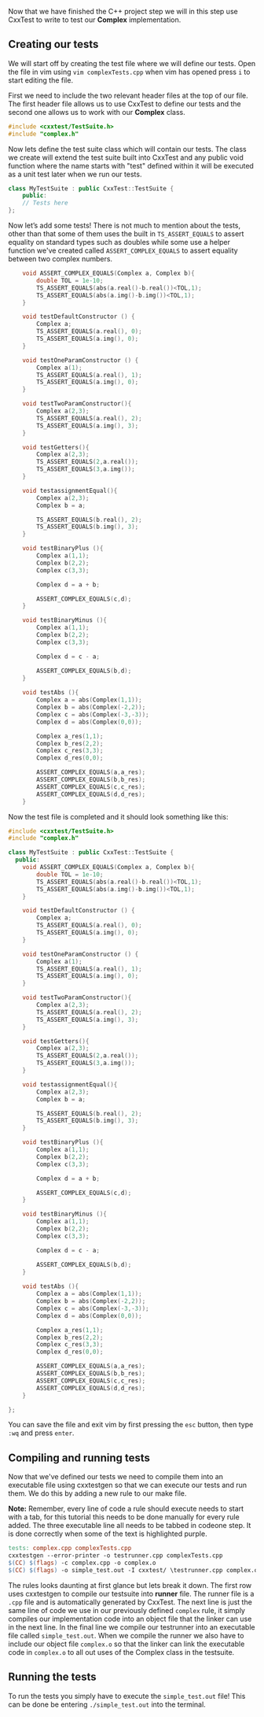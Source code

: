 <!--Writing and running CxxTest  -->
Now that we have finished the C++ project step we will in this step use CxxTest to write to test our **Complex** implementation. 

## Creating our tests
We will start off by creating the test file where we will define our tests. Open the file in vim using `vim complexTests.cpp` when vim has opened press `i` to start editing the file. 

First we need to include the two relevant header files at the top of our file. The first header file allows us to use CxxTest to define our tests and the second one allows us to work with our **Complex** class.

````c++
#include <cxxtest/TestSuite.h>
#include "complex.h"
````

Now lets define the test suite class which will contain our tests. The class we create will extend the test suite built into CxxTest and any public void function where the name starts with "test" defined within it will be executed as a unit test later when we run our tests.

````c++
class MyTestSuite : public CxxTest::TestSuite {
    public:
    // Tests here
};
````

Now let’s add some tests! There is not much to mention about the tests, other than that some of them uses the built in `TS_ASSERT_EQUALS` to assert equality on standard types such as doubles while some use a helper function we've created called `ASSERT_COMPLEX_EQUALS` to assert equality between two complex numbers.
````c++
    void ASSERT_COMPLEX_EQUALS(Complex a, Complex b){
        double TOL = 1e-10;
        TS_ASSERT_EQUALS(abs(a.real()-b.real())<TOL,1);
        TS_ASSERT_EQUALS(abs(a.img()-b.img())<TOL,1);
    }

    void testDefaultConstructor () { 
        Complex a;
        TS_ASSERT_EQUALS(a.real(), 0);
        TS_ASSERT_EQUALS(a.img(), 0);
    }

    void testOneParamConstructor () { 
        Complex a(1);
        TS_ASSERT_EQUALS(a.real(), 1);
        TS_ASSERT_EQUALS(a.img(), 0);
    }

    void testTwoParamConstructor(){
        Complex a(2,3);
        TS_ASSERT_EQUALS(a.real(), 2);
        TS_ASSERT_EQUALS(a.img(), 3);
    }

    void testGetters(){
        Complex a(2,3);
        TS_ASSERT_EQUALS(2,a.real());
        TS_ASSERT_EQUALS(3,a.img());
    }

    void testassignmentEqual(){
        Complex a(2,3);
        Complex b = a;

        TS_ASSERT_EQUALS(b.real(), 2);
        TS_ASSERT_EQUALS(b.img(), 3);
    }

    void testBinaryPlus (){
        Complex a(1,1);
        Complex b(2,2);
        Complex c(3,3);

        Complex d = a + b;

        ASSERT_COMPLEX_EQUALS(c,d);
    }

    void testBinaryMinus (){
        Complex a(1,1);
        Complex b(2,2);
        Complex c(3,3);

        Complex d = c - a;

        ASSERT_COMPLEX_EQUALS(b,d);
    }
    
    void testAbs (){
        Complex a = abs(Complex(1,1));
        Complex b = abs(Complex(-2,2));
        Complex c = abs(Complex(-3,-3));
        Complex d = abs(Complex(0,0));

        Complex a_res(1,1);
        Complex b_res(2,2);
        Complex c_res(3,3);
        Complex d_res(0,0);

        ASSERT_COMPLEX_EQUALS(a,a_res);
        ASSERT_COMPLEX_EQUALS(b,b_res);
        ASSERT_COMPLEX_EQUALS(c,c_res);
        ASSERT_COMPLEX_EQUALS(d,d_res);
    }
````

Now the test file is completed and it should look something like this:
````c++
#include <cxxtest/TestSuite.h>
#include "complex.h"

class MyTestSuite : public CxxTest::TestSuite {
  public:
    void ASSERT_COMPLEX_EQUALS(Complex a, Complex b){
        double TOL = 1e-10;
        TS_ASSERT_EQUALS(abs(a.real()-b.real())<TOL,1);
        TS_ASSERT_EQUALS(abs(a.img()-b.img())<TOL,1);
    }

    void testDefaultConstructor () { 
        Complex a;
        TS_ASSERT_EQUALS(a.real(), 0);
        TS_ASSERT_EQUALS(a.img(), 0);
    }

    void testOneParamConstructor () { 
        Complex a(1);
        TS_ASSERT_EQUALS(a.real(), 1);
        TS_ASSERT_EQUALS(a.img(), 0);
    }

    void testTwoParamConstructor(){
        Complex a(2,3);
        TS_ASSERT_EQUALS(a.real(), 2);
        TS_ASSERT_EQUALS(a.img(), 3);
    }

    void testGetters(){
        Complex a(2,3);
        TS_ASSERT_EQUALS(2,a.real());
        TS_ASSERT_EQUALS(3,a.img());
    }

    void testassignmentEqual(){
        Complex a(2,3);
        Complex b = a;

        TS_ASSERT_EQUALS(b.real(), 2);
        TS_ASSERT_EQUALS(b.img(), 3);
    }

    void testBinaryPlus (){
        Complex a(1,1);
        Complex b(2,2);
        Complex c(3,3);

        Complex d = a + b;

        ASSERT_COMPLEX_EQUALS(c,d);
    }

    void testBinaryMinus (){
        Complex a(1,1);
        Complex b(2,2);
        Complex c(3,3);

        Complex d = c - a;

        ASSERT_COMPLEX_EQUALS(b,d);
    }
    
    void testAbs (){
        Complex a = abs(Complex(1,1));
        Complex b = abs(Complex(-2,2));
        Complex c = abs(Complex(-3,-3));
        Complex d = abs(Complex(0,0));

        Complex a_res(1,1);
        Complex b_res(2,2);
        Complex c_res(3,3);
        Complex d_res(0,0);

        ASSERT_COMPLEX_EQUALS(a,a_res);
        ASSERT_COMPLEX_EQUALS(b,b_res);
        ASSERT_COMPLEX_EQUALS(c,c_res);
        ASSERT_COMPLEX_EQUALS(d,d_res);
    }    

};
````
You can save the file and exit vim by first pressing the `esc` button, then type `:wq` and press `enter`.

## Compiling and running tests
Now that we've defined our tests we need to compile them into an executable file using cxxtestgen so that we can execute our tests and run them. We do this by adding a new rule to our make file.

**Note:** Remember, every line of code a rule should execute needs to start with a tab, for this tutorial this needs to be done manually for every rule added. The three executable line all needs to be tabbed in codeone step. It is done correctly when some of the text is highlighted purple. 
````makefile
tests: complex.cpp complexTests.cpp
cxxtestgen --error-printer -o testrunner.cpp complexTests.cpp
$(CC) $(flags) -c complex.cpp -o complex.o
$(CC) $(flags) -o simple_test.out -I cxxtest/ \testrunner.cpp complex.o
````
The rules looks daunting at first glance but lets break it down. The first row uses cxxtestgen to compile our testsuite into **runner** file. The runner file is a `.cpp` file and is automatically generated by CxxTest. The next line is just the same line of code we use in our previously defined `complex` rule, it simply compiles our implementation code into an object file that the linker can use in the next line. In the final line we compile our testrunner into an executable file called `simple_test.out`. When we compile the runner we also have to include our object file `complex.o` so that the linker can link the executable code in `complex.o` to all out uses of the Complex class in the testsuite.

## Running the tests 
To run the tests you simply have to execute the `simple_test.out` file! This can be done be entering `./simple_test.out` into the terminal. 

